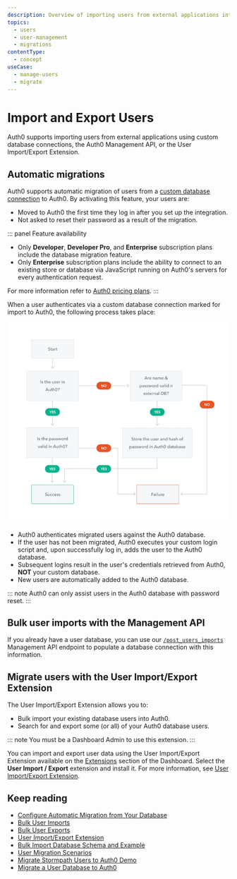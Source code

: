 ```yaml
---
description: Overview of importing users from external applications into Auth0.
topics:
  - users
  - user-management
  - migrations
contentType:
  - concept
useCase:
  - manage-users
  - migrate
---
```

# Import and Export Users

Auth0 supports importing users from external applications using custom database connections, the Auth0 Management API, or the User Import/Export Extension.

## Automatic migrations

Auth0 supports automatic migration of users from a [custom database connection](/connections/database/custom-db) to Auth0. By activating this feature, your users are:

* Moved to Auth0 the first time they log in after you set up the integration. 
* Not asked to reset their password as a result of the migration.

::: panel Feature availability
- Only **Developer**, **Developer Pro**, and **Enterprise** subscription plans include the database migration feature.
- Only **Enterprise** subscription plans include the ability to connect to an existing store or database via JavaScript running on Auth0's servers for every authentication request.

For more information refer to [Auth0 pricing plans](https://auth0.com/pricing).
:::

When a user authenticates via a custom database connection marked for import to Auth0, the following process takes place:

![Migration Diagram](/media/articles/connections/database/migrating-diagram.png)

* Auth0 authenticates migrated users against the Auth0 database. 
* If the user has not been migrated, Auth0 executes your custom login script and, upon successfully log in, adds the user to the Auth0 database. 
* Subsequent logins result in the user's credentials retrieved from Auth0, **NOT** your custom database.
* New users are automatically added to the Auth0 database.

::: note
Auth0 can only assist users in the Auth0 database with password reset.
:::

## Bulk user imports with the Management API

If you already have a user database, you can use our [`/post_users_imports`](/api/management/v2#!/Jobs/post_users_imports) Management API endpoint to populate a database connection with this information. 

## Migrate users with the User Import/Export Extension

The User Import/Export Extension allows you to:

* Bulk import your existing database users into Auth0.
* Search for and export some (or all) of your Auth0 database users.

::: note
You must be a Dashboard Admin to use this extension.
:::

You can import and export user data using the User Import/Export Extension available on the [Extensions](${manage_url}/#/extensions) section of the Dashboard. Select the **User Import / Export** extension and install it. For more information, see [User Import/Export Extension](/extensions/user-import-export).

## Keep reading

* [Configure Automatic Migration from Your Database](/users/guides/configure-automatic-migration)
* [Bulk User Imports](/users/guides/bulk-user-imports)
* [Bulk User Exports](/users/guides/bulk-user-exports)
* [User Import/Export Extension](/extensions/user-import-export)
* [Bulk Import Database Schema and Example](/users/references/bulk-import-database-schema-examples)
* [User Migration Scenarios](/users/references/user-migration-scenarios)
* [Migrate Stormpath Users to Auth0 Demo](https://github.com/auth0-blog/migrate-stormpath-users-to-auth0)
* [Migrate a User Database to Auth0](https://auth0.com/learn/migrate-user-database-auth0/)
